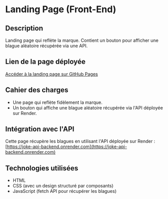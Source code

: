 # Landing Page (Front-End)

## Description
Landing page qui reflète la marque. Contient un bouton pour afficher une blague aléatoire récupérée via une API.

## Lien de la page déployée
[Accéder à la landing page sur GitHub Pages](https://SusieGlass.github.io/joke-api-front/)

## Cahier des charges
- Une page qui reflète fidèlement la marque.
- Un bouton qui affiche une blague aléatoire récupérée via l'API déployée sur Render.

## Intégration avec l'API
Cette page récupère les blagues en utilisant l'API déployée sur Render :  
[https://joke-api-backend.onrender.com](https://joke-api-backend.onrender.com)

## Technologies utilisées
- HTML
- CSS (avec un design structuré par composants)
- JavaScript (fetch API pour récupérer les blagues)

